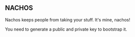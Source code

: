 NACHOS
------

Nachos keeps people from taking your stuff. It's mine, nachos!

You need to generate a public and private key to bootstrap it.
